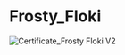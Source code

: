 # Frosty_Floki

![Certificate_Frosty Floki V2](https://user-images.githubusercontent.com/81981737/147585631-f05a458c-3f40-4608-a223-847203295c89.jpg)

